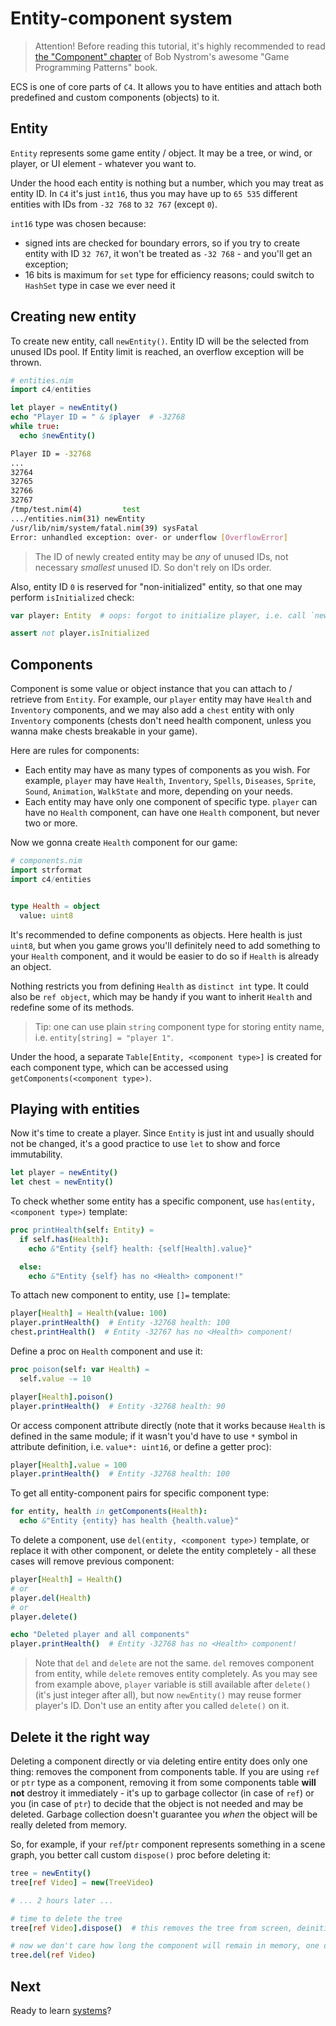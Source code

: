 Entity-component system
=======================

> Attention! Before reading this tutorial, it's highly recommended to read [the "Component" chapter](https://gameprogrammingpatterns.com/component.html) of Bob Nystrom's awesome "Game Programming Patterns" book.

ECS is one of core parts of `C4`. It allows you to have entities and attach both predefined and custom components (objects) to it.

Entity
------

``Entity`` represents some game entity / object. It may be a tree, or wind, or player, or UI element - whatever you want to.

Under the hood each entity is nothing but a number, which you may treat as entity ID. In `C4` it's just ``int16``, thus you may have up to ``65 535`` different entities with IDs from ``-32 768`` to ``32 767`` (except `0`).

``int16`` type was chosen because:
* signed ints are checked for boundary errors, so if you try to create entity with ID ``32 767``, it won't be treated as ``-32 768`` - and you'll get an exception;
* 16 bits is maximum for ``set`` type for efficiency reasons; could switch to `HashSet` type in case we ever need it

Creating new entity
-------------------

To create new entity, call ``newEntity()``. Entity ID will be the selected from unused IDs pool. If Entity limit is reached, an overflow exception will be thrown.

```nim
# entities.nim
import c4/entities

let player = newEntity()
echo "Player ID = " & $player  # -32768
while true:
  echo $newEntity()
```

```sh
Player ID = -32768
...
32764
32765
32766
32767
/tmp/test.nim(4)         test
.../entities.nim(31) newEntity
/usr/lib/nim/system/fatal.nim(39) sysFatal
Error: unhandled exception: over- or underflow [OverflowError]
```

> The ID of newly created entity may be _any_ of unused IDs, not necessary _smallest_ unused ID. So don't rely on IDs order.

Also, entity ID `0` is reserved for "non-initialized" entity, so that one may perform `isInitialized` check:

```nim
var player: Entity  # oops: forgot to initialize player, i.e. call `newEntity()`

assert not player.isInitialized
```

Components
----------

Component is some value or object instance that you can attach to / retrieve from `Entity`. For example, our `player` entity may have `Health` and `Inventory` components, and we may also add a `chest` entity with only `Inventory` components (chests don't need health component, unless you wanna make chests breakable in your game).

Here are rules for components:
* Each entity may have as many types of components as you wish. For example, `player` may have `Health`, `Inventory`, `Spells`, `Diseases`, `Sprite`, `Sound`, `Animation`, `WalkState` and more, depending on your needs.
* Each entity may have only one component of specific type. `player` can have no `Health` component, can have one `Health` component, but never two or more.

Now we gonna create `Health` component for our game:

```nim
# components.nim
import strformat
import c4/entities


type Health = object
  value: uint8
```

It's recommended to define components as objects. Here health is just `uint8`, but when you game grows you'll definitely need to add something to your `Health` component, and it would be easier to do so if `Health` is already an object.

Nothing restricts you from defining `Health` as `distinct int` type. It could also be `ref object`, which may be handy if you want to inherit `Health` and redefine some of its methods.

> Tip: one can use plain `string` component type for storing entity name, i.e. `entity[string] = "player 1"`.

Under the hood, a separate ``Table[Entity, <component type>]`` is created for each component type, which can be accessed using `getComponents(<component type>)`.

Playing with entities
---------------------

Now it's time to create a player. Since `Entity` is just int and usually should not be changed, it's a good practice to use `let` to show and force immutability.

```nim
let player = newEntity()
let chest = newEntity()
```

To check whether some entity has a specific component, use `has(entity, <component type>)` template:

```nim
proc printHealth(self: Entity) =
  if self.has(Health):
    echo &"Entity {self} health: {self[Health].value}"

  else:
    echo &"Entity {self} has no <Health> component!"
```

To attach new component to entity, use `[]=` template:

```nim
player[Health] = Health(value: 100)
player.printHealth()  # Entity -32768 health: 100
chest.printHealth()  # Entity -32767 has no <Health> component!
```

Define a proc on `Health` component and use it:

```nim
proc poison(self: var Health) =
  self.value -= 10

player[Health].poison()
player.printHealth()  # Entity -32768 health: 90
```

Or access component attribute directly (note that it works because `Health` is defined in the same module; if it wasn't you'd have to use `*` symbol in attribute definition, i.e. `value*: uint16`, or define a getter proc):
```nim
player[Health].value = 100
player.printHealth()  # Entity -32768 health: 100
```

To get all entity-component pairs for specific component type:

```nim
for entity, health in getComponents(Health):
  echo &"Entity {entity} has health {health.value}"
```

To delete a component, use `del(entity, <component type>)` template, or replace it with other component, or delete the entity completely - all these cases will remove previous component:

```nim
player[Health] = Health()
# or
player.del(Health)
# or
player.delete()

echo "Deleted player and all components"
player.printHealth()  # Entity -32768 has no <Health> component!
```

> Note that `del` and `delete` are not the same. `del` removes component from entity, while `delete` removes entity completely. As you may see from example above, `player` variable is still available after `delete()` (it's just integer after all), but now `newEntity()` may reuse former player's ID. Don't use an entity after you called `delete()` on it.

Delete it the right way
-----------------------

Deleting a component directly or via deleting entire entity does only one thing: removes the component from components table. If you are using `ref` or `ptr` type as a component, removing it from some components table **will not** destroy it immediately - it's up to garbage collector (in case of `ref`) or you (in case of `ptr`) to decide that the object is not needed and may be deleted. Garbage collection doesn't guarantee you *when* the object will be really deleted from memory.

So, for example, if your `ref`/`ptr` component represents something in a scene graph, you better call custom `dispose()` proc before deleting it:

```nim
tree = newEntity()
tree[ref Video] = new(TreeVideo)

# ... 2 hours later ...

# time to delete the tree
tree[ref Video].dispose()  # this removes the tree from screen, deinitializes textures etc, i.e. does everything a good destructor would do

# now we don't care how long the component will remain in memory, one day GC will take care of it
tree.del(ref Video)
```

Next
----

Ready to learn [systems](../05%20-%20systems/readme.md)?
